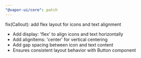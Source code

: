 ```yaml
---
"@vapor-ui/core": patch
---
```


fix(Callout): add flex layout for icons and text alignment

- Add display: 'flex' to align icons and text horizontally
- Add alignItems: 'center' for vertical centering
- Add gap spacing between icon and text content
- Ensures consistent layout behavior with Button component